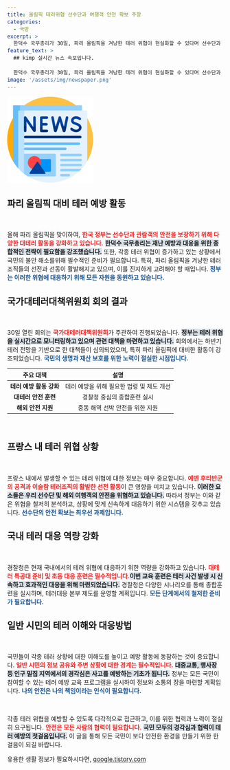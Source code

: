 ```yaml
---
title: 올림픽 테러위협 선수단과 여행객 안전 확보 주장
categories:
  - 국방
excerpt: >
  한덕수 국무총리가 30일, 파리 올림픽을 겨냥한 테러 위협이 현실화할 수 있다며 선수단과 해외 여행객들의 안전 확보를 강조했습니다. 정부는 대테러 활동 강화를 위한 계획을 심의했고, 국민 보호를 위한 다양한 조치를 논의했습니다. 안전한 올림픽을 위한 정부의 대응이 주목받고 있습니다!
feature_text: >
  ## kimp 실시간 뉴스 속보입니다.

  한덕수 국무총리가 30일, 파리 올림픽을 겨냥한 테러 위협이 현실화할 수 있다며 선수단과 해외 여행객들의 안전 확보를 강조했습니다. 정부는 대테러 활동 강화를 위한 계획을 심의했고, 국민 보호를 위한 다양한 조치를 논의했습니다. 안전한 올림픽을 위한 정부의 대응이 주목받고 있습니다!
image: '/assets/img/newspaper.png'
---
```


<p><img src="/assets/img/newspaper.png" alt="kimplant 속보" /></p>

<h2 data-ke-size="size26">파리 올림픽 대비 테러 예방 활동</h2>

<p data-ke-size="size16">&nbsp;</p>

<p>올해 파리 올림픽을 맞이하여, <b><span style="color: #ee2323;">한국 정부는 선수단과 관람객의 안전을 보장하기 위해 다양한 대테러 활동을 강화하고 있습니다.</span></b> <b><span style="background-color: #21538527;">한덕수 국무총리는 재난 예방과 대응을 위한 종합적인 전략이 필요함을 강조했습니다.</span></b> 또한, 각종 테러 위협이 증가하고 있는 상황에서 국민의 불안 해소를위해 필수적인 준비가 필요합니다. 특히, 파리 올림픽을 겨냥한 테러 조직들의 선전과 선동이 활발해지고 있으며, 이를 진지하게 고려해야 할 때입니다. <b><span style="color: #1a5490;">정부는 이러한 위협에 대응하기 위해 모든 자원을 동원하고 있습니다.</span></b> </p>

<h2 data-ke-size="size26">국가대테러대책위원회 회의 결과</h2>

<p data-ke-size="size16">&nbsp;</p>

<p>30일 열린 회의는 <b><span style="color: #ee2323;">국가대테러대책위원회</span></b>가 주관하여 진행되었습니다. <b><span style="background-color: #21538527;">정부는 테러 위협을 실시간으로 모니터링하고 있으며 관련 대책을 마련하고 있습니다.</span></b> 회의에서는 하반기 테러 전망을 기반으로 한 대책들이 심의되었으며, 특히 파리 올림픽에 대비한 활동이 강조되었습니다. <b><span style="color: #1a5490;">국민의 생명과 재산 보호를 위한 노력이 절실한 시점입니다.</span></b> </p>

<table>
  <thead>
    <tr>
      <th style="text-align: center;">주요 대책</th>
      <th style="text-align: center;">설명</th>
    </tr>
  </thead>
  <tbody>
    <tr>
      <td style="text-align: center; height: 17px;"><b>테러 예방 활동 강화</b></td>
      <td style="text-align: center; height: 17px;">테러 예방을 위해 필요한 법령 및 제도 개선</td>
    </tr>
    <tr>
      <td style="text-align: center; height: 17px;"><b>대테러 안전 훈련</b></td>
      <td style="text-align: center; height: 17px;">경찰청 중심의 종합훈련 실시</td>
    </tr>
    <tr>
      <td style="text-align: center; height: 17px;"><b>해외 안전 지원</b></td>
      <td style="text-align: center; height: 17px;">중동 해역 선박 안전을 위한 지원</td>
    </tr>
  </tbody>
</table>

<p data-ke-size="size16">&nbsp;</p>

<h2 data-ke-size="size26">프랑스 내 테러 위협 상황</h2>

<p data-ke-size="size16">&nbsp;</p>

<p>프랑스 내에서 발생할 수 있는 테러 위협에 대한 정보는 매우 중요합니다. <b><span style="color: #ee2323;">예멘 후티반군의 공격과 이슬람 테러조직의 활발한 선전 활동</span></b>이 큰 영향을 미치고 있습니다. <b><span style="background-color: #21538527;">이러한 요소들은 우리 선수단 및 해외 여행객의 안전을 위협하고 있습니다.</span></b> 따라서 정부는 이와 같은 위협을 철저히 분석하고, 상황에 맞게 신속하게 대응하기 위한 시스템을 갖추고 있습니다. <b><span style="color: #1a5490;">선수단의 안전 확보는 최우선 과제입니다.</span></b> </p>

<h2 data-ke-size="size26">국내 테러 대응 역량 강화</h2>

<p data-ke-size="size16">&nbsp;</p>

<p>경찰청은 현재 국내에서의 테러 위협에 대응하기 위한 역량을 강화하고 있습니다. <b><span style="color: #ee2323;">대테러 특공대 준비 및 초동 대응 훈련은 필수적입니다.</span></b><b><span style="background-color: #21538527;">이번 교육 훈련은 테러 사건 발생 시 신속하고 효과적인 대응을 위해 마련되었습니다.</span></b> 경찰청은 다양한 시나리오를 통해 종합훈련을 실시하며, 테러대응 본부 제도를 운영할 계획입니다. <b><span style="color: #1a5490;">모든 단계에서의 철저한 준비가 필요합니다.</span></b></p>

<h2 data-ke-size="size26">일반 시민의 테러 이해와 대응방법</h2>

<p data-ke-size="size16">&nbsp;</p>

<p>국민들이 각종 테러 상황에 대한 이해도를 높이고 예방 활동에 동참하는 것이 중요합니다. <b><span style="color: #ee2323;">일반 시민의 정보 공유와 주변 상황에 대한 경계는 필수적입니다.</span></b> <b><span style="background-color: #21538527;">대중교통, 행사장 등 인구 밀집 지역에서의 경각심은 사고를 예방하는 기초가 됩니다.</span></b> 정부는 모든 국민이 참여할 수 있는 테러 예방 교육 프로그램을 실시하여 정보와 소통의 장을 마련할 계획입니다. <b><span style="color: #1a5490;">나의 안전은 나의 책임이라는 인식이 필요합니다.</span></b></p>

<p data-ke-size="size16">&nbsp;</p>

<p>각종 테러 위협을 예방할 수 있도록 다각적으로 접근하고, 이를 위한 협력과 노력이 절실히 요구됩니다. <b><span style="color: #ee2323;">안전은 모든 사람의 협력이 필요합니다.</span></b> <b><span style="background-color: #21538527;">국민 모두의 경각심과 협력이 테러 예방의 첫걸음입니다.</span></b> 이 글을 통해 모든 국민이 보다 안전한 환경을 만들기 위한 한 걸음이 되길 바랍니다. </p>
유용한 생활 정보가 필요하시다면, <a href="https://qoogle.tistory.com" rel="dofollow">qoogle.tistory.com</a>


